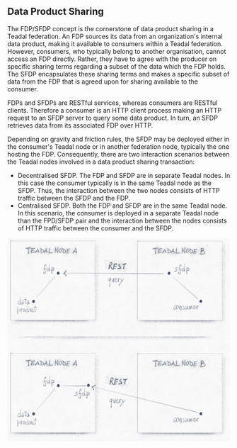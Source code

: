 Data Product Sharing
--------------------

The FDP/SFDP concept is the cornerstone of data product sharing in
a Teadal federation. An FDP sources its data from an organization's
internal data product, making it available to consumers within a
Teadal federation. However, consumers, who typically belong to another
organisation, cannot access an FDP directly. Rather, they have to
agree with the producer on specific sharing terms regarding a subset
of the data which the FDP holds. The SFDP encapsulates these sharing
terms and makes a specific subset of data from the FDP that is agreed
upon for sharing available to the consumer.

FDPs and SFDPs are RESTful services, whereas consumers are RESTful
clients. Therefore a consumer is an HTTP client process making an
HTTP request to an SFDP server to query some data product. In turn,
an SFDP retrieves data from its associated FDP over HTTP.

Depending on gravity and friction rules, the SFDP may be deployed
either in the consumer's Teadal node or in another federation node,
typically the one hosting the FDP. Consequently, there are two interaction
scenarios between the Teadal nodes involved in a data product sharing
transaction:

- Decentralised SFDP. The FDP and SFDP are in separate Teadal nodes.
  In this case the consumer typically is in the same Teadal node as
  the SFDP. Thus, the interaction between the two nodes consists of
  HTTP traffic between the SFDP and the FDP.
- Centralised SFDP. Both the FDP and SFDP are in the same Teadal node.
  In this scenario, the consumer is deployed in a separate Teadal node
  than the FPD/SFDP pair and the interaction between the nodes consists
  of HTTP traffic between the consumer and the SFDP.

![Federated data product sharing between two Teadal nodes.][sharing.dia]




[sharing.dia]: ./data-sharing.png
